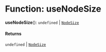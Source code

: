 # Function: useNodeSize

**useNodeSize**(): `undefined` | [`NodeSize`](/auto-docs/free-container-plugin/interfaces/NodeSize.md)

#### Returns

`undefined` | [`NodeSize`](/auto-docs/free-container-plugin/interfaces/NodeSize.md)
